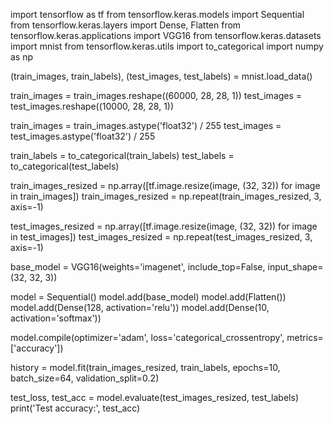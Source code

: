 import tensorflow as tf
from tensorflow.keras.models import Sequential
from tensorflow.keras.layers import Dense, Flatten
from tensorflow.keras.applications import VGG16
from tensorflow.keras.datasets import mnist
from tensorflow.keras.utils import to_categorical
import numpy as np

(train_images, train_labels), (test_images, test_labels) = mnist.load_data()

train_images = train_images.reshape((60000, 28, 28, 1))
test_images = test_images.reshape((10000, 28, 28, 1))

train_images = train_images.astype('float32') / 255
test_images = test_images.astype('float32') / 255

train_labels = to_categorical(train_labels)
test_labels = to_categorical(test_labels)

train_images_resized = np.array([tf.image.resize(image, (32, 32)) for image in train_images])
train_images_resized = np.repeat(train_images_resized, 3, axis=-1)

test_images_resized = np.array([tf.image.resize(image, (32, 32)) for image in test_images])
test_images_resized = np.repeat(test_images_resized, 3, axis=-1)

base_model = VGG16(weights='imagenet', include_top=False, input_shape=(32, 32, 3))

model = Sequential()
model.add(base_model)
model.add(Flatten())
model.add(Dense(128, activation='relu'))
model.add(Dense(10, activation='softmax'))

model.compile(optimizer='adam',
              loss='categorical_crossentropy',
              metrics=['accuracy'])

history = model.fit(train_images_resized, train_labels, epochs=10, batch_size=64, validation_split=0.2)

test_loss, test_acc = model.evaluate(test_images_resized, test_labels)
print('Test accuracy:', test_acc)
